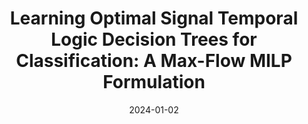 ---
title: "Learning Optimal Signal Temporal Logic Decision Trees for Classification: A Max-Flow MILP Formulation"
summary: "Given a labeled time-series data, this work aims at learning the underlying Signal Temporal Logic Formulae that specifies the behavior. The proposed approach created a decision tree for a two-class and multi-class classification problem and finds a globally optimal solution."
date: '2024-01-02'
categories:
  - tli
image:
  caption: 'Learning STL formulae'
  focal_point: Smart
  preview_only: false
  width: 10%

links:
  - icon: file-pdf
    icon_pack: fas
    name: Paper
    url: https://arxiv.org/pdf/2407.21090
---